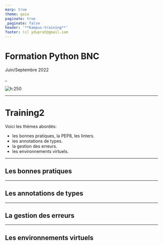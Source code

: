 ```yaml
---
marp: true
theme: gaia
paginate: true
_paginate: false
header: '**Kampus-training**'
footer: (c) yduprat@gmail.com
---
```

# Formation Python BNC

Juin/Septembre 2022

_

![h:250](https://www.python.org/static/community_logos/python-logo-generic.svg)

---

# Training2

Voici les thèmes abordés:

* les bonnes pratiques, la PEP8, les linters.
* les annotations de types.
* la gestion des erreurs.
* les environnements virtuels.

---
## Les bonnes pratiques


---
## Les annotations de types


---
## La gestion des erreurs


---
## Les environnements virtuels


